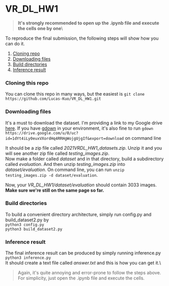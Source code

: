# VR_DL_HW1
> **It's strongly recommended to open up the .ipynb file and execute the cells one by one**\

To reproduce the final submission, the following steps will show how you can do it.
1. [Cloning repo](#cloning-this-repo)
2. [Downloading files](#downloading-files)
3. [Build directories](#build-directories)
4. [Inference result](#inference-result)

### Cloning this repo
You can clone this repo in many ways, but the easiest is
`git clone https://github.com/Lucas-Kuo/VR_DL_HW1.git`

### Downloading files
It's a must to download the dataset.
I'm providing a link to my Google drive [here](https://drive.google.com/file/d/1dYt4iLy0euxVXordHq4RRHgWojgUjgIf/view?usp=sharing).
If you have [gdown](https://github.com/wkentaro/gdown) in your environment, it's also fine to run
`gdown https://drive.google.com/u/0/uc?id=1dYt4iLy0euxVXordHq4RRHgWojgUjgIf&export=download` on command line

It should be a zip file called *2021VRDL_HW1_datasets.zip*. Unzip it and you will see another zip file called *testing_images.zip*.\
Now make a folder called *dataset* and in that directory, build a subdirectory called *evaluation*. And then unzip *testing_images.zip* into *dataset/evaluation*.
On command line, you can run `unzip testing_images.zip -d dataset/evaluation`.

Now, your *VR_DL_HW1/dataset/evaluation* should contain 3033 images.\
**Make sure we're still on the same page so far.**

### Build directories
To build a convenient directory architecture, simply run config.py and build_dataset2.py by\
`python3 config.py` \
`python3 build_dataset2.py`

### Inference result
The final inference result can be produced by simply running inference.py\
`python3 inference.py`\
It should create a text file called *answer.txt* and this is how you can get it.\

> Again, it's quite annoying and error-prone to follow the steps above. For simplicity, just open the .ipynb file and execute the cells.
